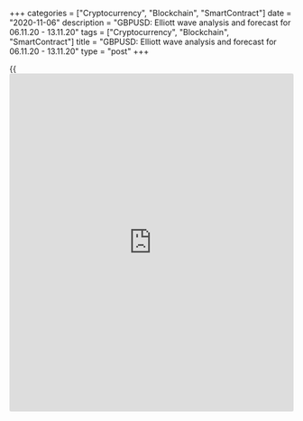 +++
categories = ["Cryptocurrency", "Blockchain", "SmartContract"]
date = "2020-11-06"
description = "GBPUSD: Elliott wave analysis and forecast for 06.11.20 - 13.11.20"
tags = ["Cryptocurrency", "Blockchain", "SmartContract"]
title = "GBPUSD: Elliott wave analysis and forecast for 06.11.20 - 13.11.20"
type = "post"
+++

{{<iframe id="large-banner" src="https://www.bounty.group/#slide=26.0" width="100%" height="600" scrolling="no" style="border: 0px solid rgb(216, 221, 230); border-radius: 3px;">}}

2020-11-06

2020-11-06

GBPUSD: Elliott wave analysis and forecast for 06.11.20 – 13.11.20Alex
Geuta

 **Main scenario:** consider long positions from corrections above the
level of 1.2914 with a target of 1.3300 – 1.3485.

 **Alternative scenario:** breakout and consolidation below the level of
1.2914 will allow the pair to continue declining to the levels of 1.2679
– 1.2443.

 **Analysis:** Daily time frame: presumably, the first wave of larger
degree (1) continues developing, with wave 3 of (3) formed inside. On
the H4 time frame, apparently, a descending correction has finished
developing in the form of the fourth wave 4 of (3), and wave 5 of (3)
started forming. H1 time frame: presumably, the first wave of smaller
degree i of 5 formed, a local correction is nearing completion as wave
ii of 5, and wave iii of 5 is forming at the moment. If the presumption
is correct, the pair will continue to rise to the levels of 1.3300 –
1.3485. The level of 1.2914 is critical in this scenario as its breakout
will enable the pair to continue declining to the levels of 1.2679 –
1.2443.

* * *

* * *

* * *

P.S. Did you like my article? Share it in social networks: it will be
the best “thank you" :)

Ask me questions and comment below. I’ll be glad to answer your
questions and give necessary explanations.

 **Useful links:**

  * I recommend trying to trade with a reliable broker [here][1]. The system allows you to trade by yourself or copy successful traders from all across the globe.
  * Use my promo-code BLOG for getting deposit bonus 50% on LiteForex platform. Just enter this code in the appropriate field while [depositing][2] your trading account.
  * Telegram chat for traders: <t.me/liteforexengchat>. We are sharing the signals and trading experience
  * Telegram channel with high-quality analytics, Forex reviews, training articles, and other useful things for traders <t.me/liteforex>

## Price chart of GBPUSD in real time mode

The content of this article reflects the author’s opinion and does not
necessarily reflect the official position of LiteForex. The material
published on this page is provided for informational purposes only and
should not be considered as the provision of investment advice for the
purposes of Directive 2004/39/EC.

Rate this article:

{{value}}

( {{count}} {{title}} )

   1. my.liteforex.com/?category=analysts-opinions&slug=gbpusd-elliott-wave-analysis-and-forecast-for-061120-131120&openPopup=%2Fregistration%2Fpopup&utm_source=blog&utm_medium=article&utm_campaign=bonus
   2. my.liteforex.com/deposit/?category=analysts-opinions&slug=gbpusd-elliott-wave-analysis-and-forecast-for-061120-131120&promo_code=BLOG&utm_source=blog&utm_medium=article&utm_campaign=bonus